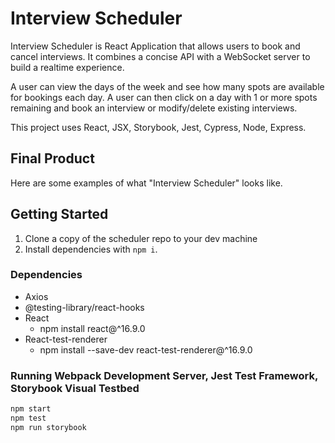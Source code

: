# Interview Scheduler
Interview Scheduler is React Application that allows users to book and cancel interviews. It combines a concise API with a WebSocket server to build a realtime experience. 

A user can view the days of the week and see how many spots are available for bookings each day. A user can then click on a day with 1 or more spots remaining and book an interview or modify/delete existing interviews.
 
This project uses React, JSX, Storybook, Jest, Cypress, Node, Express.

## Final Product
Here are some examples of what "Interview Scheduler" looks like. 

## Getting Started
 1. Clone a copy of the scheduler repo to your dev machine
 2. Install dependencies with `npm i`.

### Dependencies 
  - Axios
  - @testing-library/react-hooks
  - React
     - npm install react@^16.9.0
  - React-test-renderer
      - npm install --save-dev react-test-renderer@^16.9.0


### Running Webpack Development Server, Jest Test Framework, Storybook Visual Testbed
```sh
npm start
npm test
npm run storybook
```
